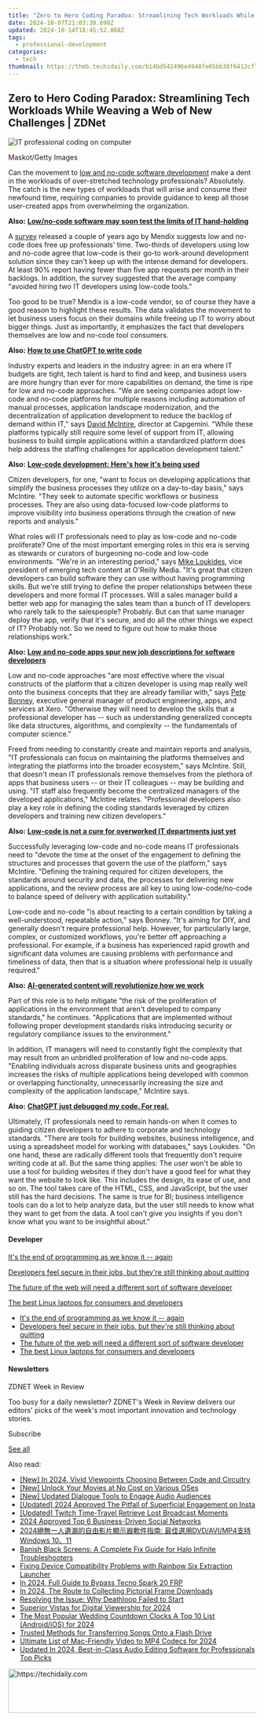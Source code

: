 ```yaml
---
title: "Zero to Hero Coding Paradox: Streamlining Tech Workloads While Weaving a Web of New Challenges | ZDNet"
date: 2024-10-07T21:03:30.690Z
updated: 2024-10-14T18:45:52.888Z
tags:
  - professional-development
categories:
  - tech
thumbnail: https://thmb.techidaily.com/b14bd542496e4948fe05bb38f6412cf78aa1b8b18a9d1513181032f4ee05f357.jpg
---
```


## Zero to Hero Coding Paradox: Streamlining Tech Workloads While Weaving a Web of New Challenges | ZDNet

![IT professional coding on computer](https://www.zdnet.com/a/img/resize/49468273768154dcd1f3f058c39f34ab56ec76a5/2023/04/03/4cf16fad-d1f3-48e4-9e53-4fc5e92fe7db/gettyimages-1180225168.jpg?auto=webp&width=1280)

Maskot/Getty Images

Can the movement to [low and no-code software development](https://www.zdnet.com/article/special-report-what-is-low-code-no-code-a-guide-to-development-platforms/) make a dent in the workloads of over-stretched technology professionals? Absolutely. The catch is the new types of workloads that will arise and consume their newfound time, requiring companies to provide guidance to keep all those user-created apps from overwhelming the organization. 

**Also:** [**Low/no-code software may soon test the limits of IT hand-holding**](https://www.zdnet.com/article/start-small-with-low-and-no-code/) 

A [survey](https://www.mendix.com/wp-content/uploads/Mendix%5F2021%5FState%5Fof%5FLowCode%5FWhitepaper.pdf) released a couple of years ago by Mendix suggests low and no-code does free up professionals' time. Two-thirds of developers using low and no-code agree that low-code is their go-to work-around development solution since they can't keep up with the intense demand for developers. At least 90% report having fewer than five app requests per month in their backlogs. In addition, the survey suggested that the average company "avoided hiring two IT developers using low-code tools." 

Too good to be true? Mendix is a low-code vendor, so of course they have a good reason to highlight these results. The data validates the movement to let business users focus on their domains while freeing up IT to worry about bigger things. Just as importantly, it emphasizes the fact that developers themselves are low and no-code tool consumers. 

**Also:** [**How to use ChatGPT to write code**](https://www.zdnet.com/article/how-to-use-chatgpt-to-write-code/)

Industry experts and leaders in the industry agree: in an era where IT budgets are tight, tech talent is hard to find and keep, and business users are more hungry than ever for more capabilities on demand, the time is ripe for low and no-code approaches. "We are seeing companies adopt low-code and no-code platforms for multiple reasons including automation of manual processes, application landscape modernization, and the decentralization of application development to reduce the backlog of demand within IT," says [David McIntire](https://www.linkedin.com/in/david-mcintire-108993/), director at Capgemini. "While these platforms typically still require some level of support from IT, allowing business to build simple applications within a standardized platform does help address the staffing challenges for application development talent."

**Also:** [**Low-code development: Here's how it's being used**](https://www.zdnet.com/article/low-code-development-heres-how-its-being-used/)

Citizen developers, for one, "want to focus on developing applications that simplify the business processes they utilize on a day-to-day basis," says McIntire. "They seek to automate specific workflows or business processes. They are also using data-focused low-code platforms to improve visibility into business operations through the creation of new reports and analysis."

What roles will IT professionals need to play as low-code and no-code proliferate? One of the most important emerging roles in this era is serving as stewards or curators of burgeoning no-code and low-code environments. "We're in an interesting period," says [Mike Loukides](https://www.oreilly.com/people/mike-loukides/), vice president of emerging tech content at O'Reilly Media. "It's great that citizen developers can build software they can use without having programming skills. But we're still trying to define the proper relationships between these developers and more formal IT processes. Will a sales manager build a better web app for managing the sales team than a bunch of IT developers who rarely talk to the salespeople? Probably. But can that same manager deploy the app, verify that it's secure, and do all the other things we expect of IT? Probably not. So we need to figure out how to make those relationships work."

**Also:** [**Low and no-code apps spur new job descriptions for software developers**](https://www.zdnet.com/article/low-code-and-no-code-apps-spur-new-job-descriptions-for-professional-developers/)

Low and no-code approaches "are most effective where the visual constructs of the platform that a citizen developer is using map really well onto the business concepts that they are already familiar with," says [Pete Bonney](https://www.linkedin.com/in/peterbonney/?originalSubdomain=au), executive general manager of product engineering, apps, and services at Xero. "Otherwise they will need to develop the skills that a professional developer has -- such as understanding generalized concepts like data structures, algorithms, and complexity -- the fundamentals of computer science."

Freed from needing to constantly create and maintain reports and analysis, "IT professionals can focus on maintaining the platforms themselves and integrating the platforms into the broader ecosystem," says McIntire. Still, that doesn't mean IT professionals remove themselves from the plethora of apps that business users -- or their IT colleagues -- may be building and using. "IT staff also frequently become the centralized managers of the developed applications," McIntire relates. "Professional developers also play a key role in defining the coding standards leveraged by citizen developers and training new citizen developers." 

**Also:** [**Low-code is not a cure for overworked IT departments just yet**](https://www.zdnet.com/article/low-code-is-not-a-cure-for-overworked-it-departments-just-yet/) 

Successfully leveraging low-code and no-code means IT professionals need to "devote the time at the onset of the engagement to defining the structures and processes that govern the use of the platform," says McIntire. "Defining the training required for citizen developers, the standards around security and data, the processes for delivering new applications, and the review process are all key to using low-code/no-code to balance speed of delivery with application suitability." 

Low-code and no-code "is about reacting to a certain condition by taking a well-understood, repeatable action," says Bonney. "It's aiming for DIY, and generally doesn't require professional help. However, for particularly large, complex, or customized workflows, you're better off approaching a professional. For example, if a business has experienced rapid growth and significant data volumes are causing problems with performance and timeliness of data, then that is a situation where professional help is usually required."

**Also:** [**AI-generated content will revolutionize how we work**](https://www.zdnet.com/article/accenture-technology-vision-2023-and-generalized-ai/)

Part of this role is to help mitigate "the risk of the proliferation of applications in the environment that aren't developed to company standards," he continues. "Applications that are implemented without following proper development standards risks introducing security or regulatory compliance issues to the environment."

In addition, IT managers will need to constantly fight the complexity that may result from an unbridled proliferation of low and no-code apps. "Enabling individuals across disparate business units and geographies increases the risks of multiple applications being developed with common or overlapping functionality, unnecessarily increasing the size and complexity of the application landscape," McIntire says.

**Also:** [**ChatGPT just debugged my code. For real.**](https://www.zdnet.com/article/okay-so-chatgpt-just-debugged-my-code-for-real/)

Ultimately, IT professionals need to remain hands-on when it comes to guiding citizen developers to adhere to corporate and technology standards. "There are tools for building websites, business intelligence, and using a spreadsheet model for working with databases," says Loukides. "On one hand, these are radically different tools that frequently don't require writing code at all. But the same thing applies: The user won't be able to use a tool for building websites if they don't have a good feel for what they want the website to look like. This includes the design, its ease of use, and so on. The tool takes care of the HTML, CSS, and JavaScript, but the user still has the hard decisions. The same is true for BI; business intelligence tools can do a lot to help analyze data, but the user still needs to know what they want to get from the data. A tool can't give you insights if you don't know what you want to be insightful about."

#### Developer

[It's the end of programming as we know it -- again](https://www.zdnet.com/article/its-the-end-of-programming-as-we-know-it-again/ "It's the end of programming as we know it -- again")

[Developers feel secure in their jobs, but they're still thinking about quitting](https://www.zdnet.com/article/developers-feel-secure-in-their-jobs-but-theyre-still-thinking-about-quitting/ "Developers feel secure in their jobs, but they're still thinking about quitting")

[The future of the web will need a different sort of software developer](https://www.zdnet.com/article/the-future-of-the-web-will-need-a-different-sort-of-software-developer/ "The future of the web will need a different sort of software developer")

[The best Linux laptops for consumers and developers](https://www.zdnet.com/article/best-linux-laptop/ "The best Linux laptops for consumers and developers")

* [It's the end of programming as we know it -- again](https://www.zdnet.com/article/its-the-end-of-programming-as-we-know-it-again/ "It's the end of programming as we know it -- again")
* [Developers feel secure in their jobs, but they're still thinking about quitting](https://www.zdnet.com/article/developers-feel-secure-in-their-jobs-but-theyre-still-thinking-about-quitting/ "Developers feel secure in their jobs, but they're still thinking about quitting")
* [The future of the web will need a different sort of software developer](https://www.zdnet.com/article/the-future-of-the-web-will-need-a-different-sort-of-software-developer/ "The future of the web will need a different sort of software developer")
* [The best Linux laptops for consumers and developers](https://www.zdnet.com/article/best-linux-laptop/ "The best Linux laptops for consumers and developers")

#### Newsletters

ZDNET Week in Review

Too busy for a daily newsletter? ZDNET's Week in Review delivers our editors' picks of the week's most important innovation and technology stories.

 Subscribe

[See all](https://www.zdnet.com/newsletters/)

<ins class="adsbygoogle"
     style="display:block"
     data-ad-format="autorelaxed"
     data-ad-client="ca-pub-7571918770474297"
     data-ad-slot="1223367746"></ins>

<ins class="adsbygoogle"
     style="display:block"
     data-ad-client="ca-pub-7571918770474297"
     data-ad-slot="8358498916"
     data-ad-format="auto"
     data-full-width-responsive="true"></ins>

<span class="atpl-alsoreadstyle">Also read:</span>
<div><ul>
<li><a href="https://fox-access.techidaily.com/new-in-2024-vivid-viewpoints-choosing-between-code-and-circuitry/"><u>[New] In 2024, Vivid Viewpoints Choosing Between Code and Circuitry</u></a></li>
<li><a href="https://some-tips.techidaily.com/new-unlock-your-movies-at-no-cost-on-various-oses/"><u>[New] Unlock Your Movies at No Cost on Various OSes</u></a></li>
<li><a href="https://some-tips.techidaily.com/new-updated-dialogue-tools-to-engage-audio-audiences/"><u>[New] Updated Dialogue Tools to Engage Audio Audiences</u></a></li>
<li><a href="https://instagram-clips.techidaily.com/updated-2024-approved-the-pitfall-of-superficial-engagement-on-insta/"><u>[Updated] 2024 Approved The Pitfall of Superficial Engagement on Insta</u></a></li>
<li><a href="https://some-tips.techidaily.com/updated-twitch-time-travel-retrieve-lost-broadcast-moments/"><u>[Updated] Twitch Time-Travel Retrieve Lost Broadcast Moments</u></a></li>
<li><a href="https://some-tips.techidaily.com/2024-approved-top-6-business-driven-social-networks/"><u>2024 Approved Top 6 Business-Driven Social Networks</u></a></li>
<li><a href="https://some-knowledge.techidaily.com/2024-dvdavimp4windows-1011/"><u>2024絕無一人遺漏的自由影片顯示器軟件指南: 最佳選用DVD/AVI/MP4支持Windows 10、11</u></a></li>
<li><a href="https://program-issues.techidaily.com/banish-black-screens-a-complete-fix-guide-for-halo-infinite-troubleshooters/"><u>Banish Black Screens: A Complete Fix Guide for Halo Infinite Troubleshooters</u></a></li>
<li><a href="https://win-dash.techidaily.com/fixing-device-compatibility-problems-with-rainbow-six-extraction-launcher/"><u>Fixing Device Compatibility Problems with Rainbow Six Extraction Launcher</u></a></li>
<li><a href="https://bypass-frp.techidaily.com/in-2024-full-guide-to-bypass-tecno-spark-20-frp-by-drfone-android/"><u>In 2024, Full Guide to Bypass Tecno Spark 20 FRP</u></a></li>
<li><a href="https://some-tips.techidaily.com/in-2024-the-route-to-collecting-pictorial-frame-downloads/"><u>In 2024, The Route to Collecting Pictorial Frame Downloads</u></a></li>
<li><a href="https://win-blog.techidaily.com/resolving-the-issue-why-deathloop-failed-to-start/"><u>Resolving the Issue: Why Deathloop Failed to Start</u></a></li>
<li><a href="https://some-tips.techidaily.com/superior-vistas-for-digital-viewership-for-2024/"><u>Superior Vistas for Digital Viewership for 2024</u></a></li>
<li><a href="https://some-tips.techidaily.com/the-most-popular-wedding-countdown-clocks-a-top-10-list-androidios-for-2024/"><u>The Most Popular Wedding Countdown Clocks A Top 10 List (Android/iOS) for 2024</u></a></li>
<li><a href="https://discover-excellent.techidaily.com/trusted-methods-for-transferring-songs-onto-a-flash-drive/"><u>Trusted Methods for Transferring Songs Onto a Flash Drive</u></a></li>
<li><a href="https://some-tips.techidaily.com/ultimate-list-of-mac-friendly-video-to-mp4-codecs-for-2024/"><u>Ultimate List of Mac-Friendly Video to MP4 Codecs for 2024</u></a></li>
<li><a href="https://video-content-creator.techidaily.com/updated-in-2024-best-in-class-audio-editing-software-for-professionals-top-picks/"><u>Updated In 2024, Best-in-Class Audio Editing Software for Professionals Top Picks</u></a></li>
</ul></div>

<!-- affiliate ads begin -->
<a href="https://unicoeye.pxf.io/c/5597632/2134228/18498" target="_top" id="2134228">
  <img src="//a.impactradius-go.com/display-ad/18498-2134228" border="0" alt="https://techidaily.com" width="728" height="90"/>
</a>
<img height="0" width="0" src="https://unicoeye.pxf.io/i/5597632/2134228/18498" style="position:absolute;visibility:hidden;" border="0" />
<!-- affiliate ads end -->

